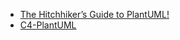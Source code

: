 - [The Hitchhiker’s Guide to PlantUML!](https://crashedmind.github.io/PlantUMLHitchhikersGuide/index.html)
- [C4-PlantUML](https://github.com/plantuml-stdlib/C4-PlantUML)
